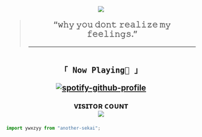 <h2 align="center"><br>

<img src="https://media0.giphy.com/media/4xKJUTzWPAVoY/giphy.gif?cid=6c09b9527iykv4i64kzg6o96mxylf7v3sh60phwx4kfl9pqh&ep=v1_internal_gif_by_id&rid=giphy.gif&ct=g"/></p>
> “𝚠𝚑𝚢 𝚢𝚘𝚞 𝚍𝚘𝚗𝚝 𝚛𝚎𝚊𝚕𝚒𝚣𝚎 𝚖𝚢 𝚏𝚎𝚎𝚕𝚒𝚗𝚐𝚜.” 
>
> ----
<p align="center"> 
  <samp>
  <br>
    「 <b>Now Playing🎵</b> 」
    <br>
  <samp>
  </p>

[![spotify-github-profile](https://spotify-github-profile.kittinanx.com/api/view?uid=31zpff6t6t36vc6smeetmu7agndi&cover_image=true&theme=novatorem&show_offline=true&background_color=121212&interchange=true&bar_color=53b14f&bar_color_cover=false)](https://spotify-github-profile.kittinanx.com/api/view?uid=31zpff6t6t36vc6smeetmu7agndi&redirect=true)

<p align="center"> 
  ᴠɪsɪᴛᴏʀ ᴄᴏᴜɴᴛ<br>
  <img src="https://profile-counter.glitch.me/ywxzyy/count.svg" />

<!--p align="center"> <a href="https://twitter.com/" target="blank"><img src="https://img.shields.io/twitter/follow/YuzuMocca?logo=twitter&style=for-the-badge" alt="yuzumocca" /></a-->

###
```js
import ywxzyy from "another-sekai";
```
